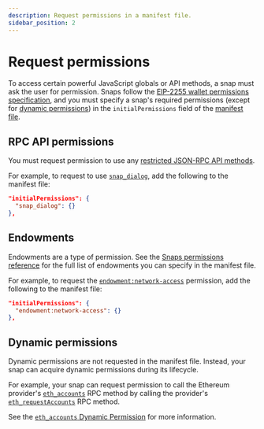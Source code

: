 ```yaml
---
description: Request permissions in a manifest file.
sidebar_position: 2
---
```


# Request permissions

To access certain powerful JavaScript globals or API methods, a snap must ask the user for permission.
Snaps follow the [EIP-2255 wallet permissions specification](https://eips.ethereum.org/EIPS/eip-2255),
and you must specify a snap's required permissions (except for [dynamic permissions](#dynamic-permissions))
in the `initialPermissions` field of the [manifest file](../concepts/anatomy.md#manifest-file).

## RPC API permissions

You must request permission to use any
[restricted JSON-RPC API methods](../reference/rpc-api.md#restricted-methods).

For example, to request to use [`snap_dialog`](../reference/rpc-api.md#snap_dialog), add the
following to the manifest file:

```json
"initialPermissions": {
  "snap_dialog": {}
},
```

## Endowments

Endowments are a type of permission.
See the [Snaps permissions reference](../reference/permissions.md) for the full list of endowments
you can specify in the manifest file.

For example, to request the [`endowment:network-access`](../reference/permissions.md#endowmentnetwork-access)
permission, add the following to the manifest file:

```json
"initialPermissions": {
  "endowment:network-access": {}
},
```

## Dynamic permissions

Dynamic permissions are not requested in the manifest file.
Instead, your snap can acquire dynamic permissions during its lifecycle.

For example, your snap can request permission to call the Ethereum provider's
[`eth_accounts`](../reference/permissions.md#eth_accounts) RPC method by calling the provider's
[`eth_requestAccounts`](/wallet/reference/eth_requestaccounts) RPC method.

See the [`eth_accounts` Dynamic Permission](../reference/permissions.md#eth_accounts)
for more information.
